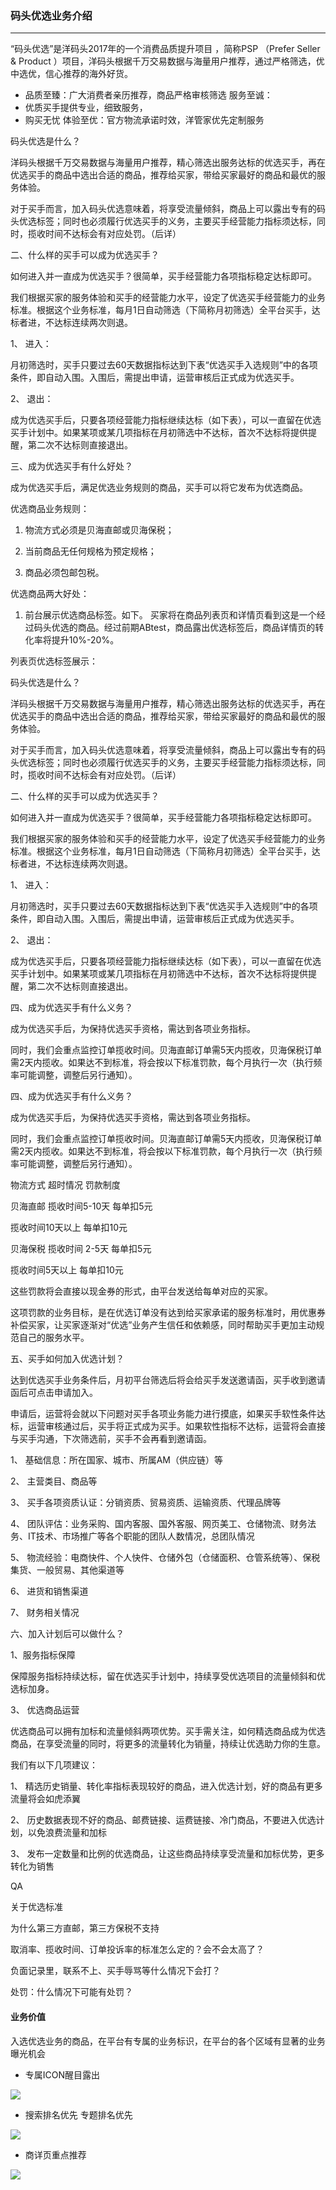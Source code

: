 ### 码头优选业务介绍

---

“码头优选”是洋码头2017年的一个消费品质提升项目，简称PSP （Prefer Seller & Product）项目，洋码头根据千万交易数据与海量用户推荐，通过严格筛选，优中选优，信心推荐的海外好货。

* 品质至臻：广大消费者亲历推荐，商品严格审核筛选服务至诚：
* 优质买手提供专业，细致服务，
* 购买无忧体验至优：官方物流承诺时效，洋管家优先定制服务


码头优选是什么？

洋码头根据千万交易数据与海量用户推荐，精心筛选出服务达标的优选买手，再在优选买手的商品中选出合适的商品，推荐给买家，带给买家最好的商品和最优的服务体验。

对于买手而言，加入码头优选意味着，将享受流量倾斜，商品上可以露出专有的码头优选标签；同时也必须履行优选买手的义务，主要买手经营能力指标须达标，同时，揽收时间不达标会有对应处罚。（后详）

二、什么样的买手可以成为优选买手？

如何进入并一直成为优选买手？很简单，买手经营能力各项指标稳定达标即可。

我们根据买家的服务体验和买手的经营能力水平，设定了优选买手经营能力的业务标准。根据这个业务标准，每月1日自动筛选（下简称月初筛选）全平台买手，达标者进，不达标连续两次则退。

1、	进入：

月初筛选时，买手只要过去60天数据指标达到下表“优选买手入选规则”中的各项条件，即自动入围。入围后，需提出申请，运营审核后正式成为优选买手。

2、	退出：

成为优选买手后，只要各项经营能力指标继续达标（如下表），可以一直留在优选买手计划中。如果某项或某几项指标在月初筛选中不达标，首次不达标将提供提醒，第二次不达标则直接退出。





三、成为优选买手有什么好处？

成为优选买手后，满足优选业务规则的商品，买手可以将它发布为优选商品。

优选商品业务规则：

1. 物流方式必须是贝海直邮或贝海保税；

2. 当前商品无任何规格为预定规格；

3. 商品必须包邮包税。

优选商品两大好处：

1.	前台展示优选商品标签。如下。 买家将在商品列表页和详情页看到这是一个经过码头优选的商品。经过前期ABtest，商品露出优选标签后，商品详情页的转化率将提升10%-20%。

列表页优选标签展示：





码头优选是什么？

洋码头根据千万交易数据与海量用户推荐，精心筛选出服务达标的优选买手，再在优选买手的商品中选出合适的商品，推荐给买家，带给买家最好的商品和最优的服务体验。

对于买手而言，加入码头优选意味着，将享受流量倾斜，商品上可以露出专有的码头优选标签；同时也必须履行优选买手的义务，主要买手经营能力指标须达标，同时，揽收时间不达标会有对应处罚。（后详）

二、什么样的买手可以成为优选买手？

如何进入并一直成为优选买手？很简单，买手经营能力各项指标稳定达标即可。

我们根据买家的服务体验和买手的经营能力水平，设定了优选买手经营能力的业务标准。根据这个业务标准，每月1日自动筛选（下简称月初筛选）全平台买手，达标者进，不达标连续两次则退。

1、	进入：

月初筛选时，买手只要过去60天数据指标达到下表“优选买手入选规则”中的各项条件，即自动入围。入围后，需提出申请，运营审核后正式成为优选买手。

2、	退出：

成为优选买手后，只要各项经营能力指标继续达标（如下表），可以一直留在优选买手计划中。如果某项或某几项指标在月初筛选中不达标，首次不达标将提供提醒，第二次不达标则直接退出。





四、成为优选买手有什么义务？

成为优选买手后，为保持优选买手资格，需达到各项业务指标。

同时，我们会重点监控订单揽收时间。贝海直邮订单需5天内揽收，贝海保税订单需2天内揽收。如果达不到标准，将会按以下标准罚款，每个月执行一次（执行频率可能调整，调整后另行通知）。

四、成为优选买手有什么义务？

成为优选买手后，为保持优选买手资格，需达到各项业务指标。

同时，我们会重点监控订单揽收时间。贝海直邮订单需5天内揽收，贝海保税订单需2天内揽收。如果达不到标准，将会按以下标准罚款，每个月执行一次（执行频率可能调整，调整后另行通知）。





物流方式	超时情况	罚款制度

贝海直邮	揽收时间5-10天	每单扣5元

揽收时间10天以上	每单扣10元

贝海保税	揽收时间 2-5天	每单扣5元

揽收时间5天以上	每单扣10元

这些罚款将会直接以现金券的形式，由平台发送给每单对应的买家。

这项罚款的业务目标，是在优选订单没有达到给买家承诺的服务标准时，用优惠券补偿买家，让买家逐渐对“优选”业务产生信任和依赖感，同时帮助买手更加主动规范自己的服务水平。





五、买手如何加入优选计划？

达到优选买手业务条件后，月初平台筛选后将会给买手发送邀请函，买手收到邀请函后可点击申请加入。

申请后，运营将会就以下问题对买手各项业务能力进行摸底，如果买手软性条件达标，运营审核通过后，买手将正式成为买手。如果软性指标不达标，运营将会直接与买手沟通，下次筛选前，买手不会再看到邀请函。

1、	基础信息：所在国家、城市、所属AM（供应链）等

2、	主营类目、商品等

3、	买手各项资质认证：分销资质、贸易资质、运输资质、代理品牌等

4、	团队评估：业务采购、国内客服、国外客服、网页美工、仓储物流、财务法务、IT技术、市场推广等各个职能的团队人数情况，总团队情况

5、	物流经验：电商快件、个人快件、仓储外包（仓储面积、仓管系统等）、保税集货、一般贸易、其他渠道等

6、	进货和销售渠道

7、	财务相关情况



六、加入计划后可以做什么？

1、服务指标保障

保障服务指标持续达标，留在优选买手计划中，持续享受优选项目的流量倾斜和优选标加身。

3、	优选商品运营

优选商品可以拥有加标和流量倾斜两项优势。买手需关注，如何精选商品成为优选商品，在享受流量的同时，将更多的流量转化为销量，持续让优选助力你的生意。

我们有以下几项建议：

1、	精选历史销量、转化率指标表现较好的商品，进入优选计划，好的商品有更多流量将会如虎添翼

2、	历史数据表现不好的商品、邮费链接、运费链接、冷门商品，不要进入优选计划，以免浪费流量和加标

3、	发布一定数量和比例的优选商品，让这些商品持续享受流量和加标优势，更多转化为销售



QA

关于优选标准

为什么第三方直邮，第三方保税不支持

取消率、揽收时间、订单投诉率的标准怎么定的？会不会太高了？

负面记录里，联系不上、买手辱骂等什么情况下会打？

处罚：什么情况下可能有处罚？








#### 业务价值

入选优选业务的商品，在平台有专属的业务标识，在平台的各个区域有显著的业务曝光机会

* 专属ICON醒目露出 

![](/pspseller/images/pspseller-1.png)

* 搜索排名优先专题排名优先

![](/pspseller/images/pspseller-3.png)

* 商详页重点推荐

![](/pspseller/images/pspseller-2.png)

